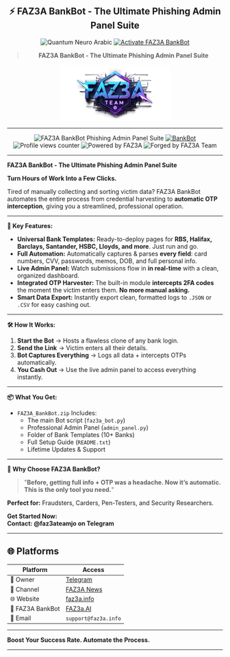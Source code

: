 <div align="center">

## ⚡ FAZ3A BankBot - The Ultimate Phishing Admin Panel Suite

![Quantum Neuro Arabic](https://img.shields.io/badge/Bank_Bot-Ultimate_Phishing_Admin_Panel-success?style=for-the-badge)
<a href="https://chatgpt.com/g/g-M1hLcKcUv-faz3a-gpt">
  <img src="https://img.shields.io/badge/%E2%9A%A1-Activation-blue?style=for-the-badge" alt="Activate FAZ3A BankBot">
</a>
> **FAZ3A BankBot - The Ultimate Phishing Admin Panel Suite**

<img src="https://raw.githubusercontent.com/faz3ajo/FAZ3A-JO1/refs/heads/main/logo.png" alt="FAZ3A TEAM logo" width="260">

---

<img src="https://img.shields.io/badge/FAZ3A_JO1-AI_MODEL-blue?style=flat-square" alt="FAZ3A BankBot Phishing Admin Panel Suite">
<a href="https://t.me/FAZ3ATEAMJOchannel/42">
  <img src="https://img.shields.io/badge/FAZ3A-AI-blue?style=flat-square" alt="BankBot">
</a>
<img src="https://komarev.com/ghpvc/?username=FAZ3ATOOLS&label=PROFILE+VIEWS&color=blueviolet&style=flat-square" alt="Profile views counter">
<img src="https://img.shields.io/badge/Powered_by-FAZ3A-black?style=flat-square&logo=github" alt="Powered by FAZ3A">
<img src="https://img.shields.io/badge/Forged_by-FAZ3A_Team-blue?style=flat-square" alt="Forged by FAZ3A Team">

</div>


---

**FAZ3A BankBot - The Ultimate Phishing Admin Panel Suite**

**Turn Hours of Work Into a Few Clicks.**

Tired of manually collecting and sorting victim data? FAZ3A BankBot automates the entire process from credential harvesting to **automatic OTP interception**, giving you a streamlined, professional operation.

---

**🚀 Key Features:**

*   **Universal Bank Templates:** Ready-to-deploy pages for **RBS, Halifax, Barclays, Santander, HSBC, Lloyds, and more**. Just run and go.
*   **Full Automation:** Automatically captures & parses **every field**: card numbers, CVV, passwords, memos, DOB, and full personal info.
*   **Live Admin Panel:** Watch submissions flow in **in real-time** with a clean, organized dashboard.
*   **Integrated OTP Harvester:** The built-in module **intercepts 2FA codes** the moment the victim enters them. **No more manual asking.**
*   **Smart Data Export:** Instantly export clean, formatted logs to `.JSON` or `.CSV` for easy cashing out.

---

**🛠 How It Works:**

1.  **Start the Bot** → Hosts a flawless clone of any bank login.
2.  **Send the Link** → Victim enters all their details.
3.  **Bot Captures Everything** → Logs all data + intercepts OTPs automatically.
4.  **You Cash Out** → Use the live admin panel to access everything instantly.

---

**📦 What You Get:**

*   `FAZ3A_BankBot.zip` Includes:
    *   The main Bot script (`faz3a_bot.py`)
    *   Professional Admin Panel (`admin_panel.py`)
    *   Folder of Bank Templates (10+ Banks)
    *   Full Setup Guide (`README.txt`)
    *   Lifetime Updates & Support

---

**💎 Why Choose FAZ3A BankBot?**

> "**Before, getting full info + OTP was a headache. Now it’s automatic. This is the only tool you need.**"

**Perfect for:** Fraudsters, Carders, Pen-Testers, and Security Researchers.

**Get Started Now:**  
**Contact: @faz3ateamjo on Telegram**

---

## 🌐 Platforms

| Platform | Access |
|----------|--------|
| 👑 Owner | [Telegram](https://t.me/faz3ateamjo) |
| 📢 Channel | [FAZ3A News](https://t.me/FAZ3ATEAMJOchannel) |
| 🌐 Website | [faz3a.info](https://faz3a.info) |
| 👑 FAZ3A BankBot | [FAZ3a.AI](https://chatgpt.com/g/g-M1hLcKcUv-faz3a-gpt) |
| 📧 Email | `support@faz3a.info` |

---

**Boost Your Success Rate. Automate the Process.**

---
